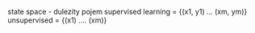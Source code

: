 state space - dulezity pojem
supervised learning = {(x1, y1) ... (xm, ym)}
unsupervised = {(x1) .... (xm)}
